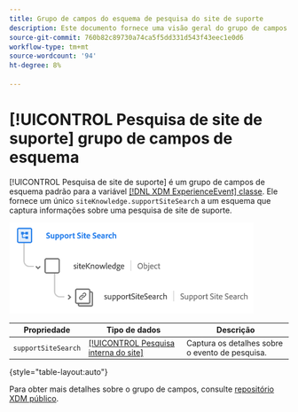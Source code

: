 ```yaml
---
title: Grupo de campos do esquema de pesquisa do site de suporte
description: Este documento fornece uma visão geral do grupo de campos de esquema Pesquisa de site de suporte.
source-git-commit: 760b82c89730a74ca5f5dd331d543f43eec1e0d6
workflow-type: tm+mt
source-wordcount: '94'
ht-degree: 8%

---
```


# [!UICONTROL Pesquisa de site de suporte] grupo de campos de esquema

[!UICONTROL Pesquisa de site de suporte] é um grupo de campos de esquema padrão para a variável [[!DNL XDM ExperienceEvent] classe](../../classes/experienceevent.md). Ele fornece um único `siteKnowledge.supportSiteSearch` a um esquema que captura informações sobre uma pesquisa de site de suporte.

![](../../images/field-groups/support-site-search.png)

| Propriedade | Tipo de dados | Descrição |
| --- | --- | --- |
| `supportSiteSearch` | [[!UICONTROL Pesquisa interna do site]](../../data-types/internal-site-search.md) | Captura os detalhes sobre o evento de pesquisa. |

{style=&quot;table-layout:auto&quot;}

Para obter mais detalhes sobre o grupo de campos, consulte [repositório XDM público](https://github.com/adobe/xdm/blob/master/docs/reference/fieldgroups/experience-event/experienceevent-support-site-search.schema.json).
